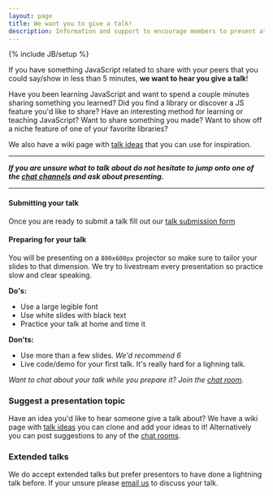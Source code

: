 ```yaml
---
layout: page
title: We want you to give a talk!
description: Information and support to encourage members to present at user group meetings. 
---
```

{% include JB/setup %}

If you have something JavaScript related to share with your peers that you could say/show in less than 5 minutes, **we want to hear you give a talk**!

Have you been learning JavaScript and want to spend a couple minutes sharing something you learned? Did you find a library or discover a JS feature you'd like to share? Have an interesting method for learning or teaching JavaScript? Want to share something you made? Want to show off a niche feature of one of your favorite libraries?

We also have a wiki page with [talk ideas][1] that you can use for inspiration.

---

__*If you are unsure what to talk about do not hesitate to jump onto one of the [chat channels][2] and ask about presenting.*__

---

#### Submitting your talk

Once you are ready to submit a talk fill out our [talk submission form](http://goo.gl/forms/W3w8ovv1DT)

#### Preparing for your talk

You will be presenting on a `800x600px` projector so make sure to tailor your slides to that dimension. We try to livestream every presentation so practice slow and clear speaking.

__Do's:__

- Use a large legible font
- Use white slides with black text
- Practice your talk at home and time it

__Don'ts:__

- Use more than a few slides. *We'd recommend 6*
- Live code/demo for your first talk. It's really hard for a lighning talk.

_Want to chat about your talk while you prepare it?  Join the [chat room][2]._

### Suggest a presentation topic

Have an idea you'd like to hear someone give a talk about?  We have a wiki page with [talk ideas][1] you can clone and add your ideas to it! Alternatively you can post suggestions to any of the [chat rooms][2].

### Extended talks

We do accept extended talks but prefer presentors to have done a lightning talk before. If your unsure please [email us](mailto:sandiegojs-organizers@googlegroups.com) to discuss your talk.


[1]: https://github.com/sandiegojs/sandiegojs.github.com/wiki/Talk-Ideas
[2]: /chat-room.html
